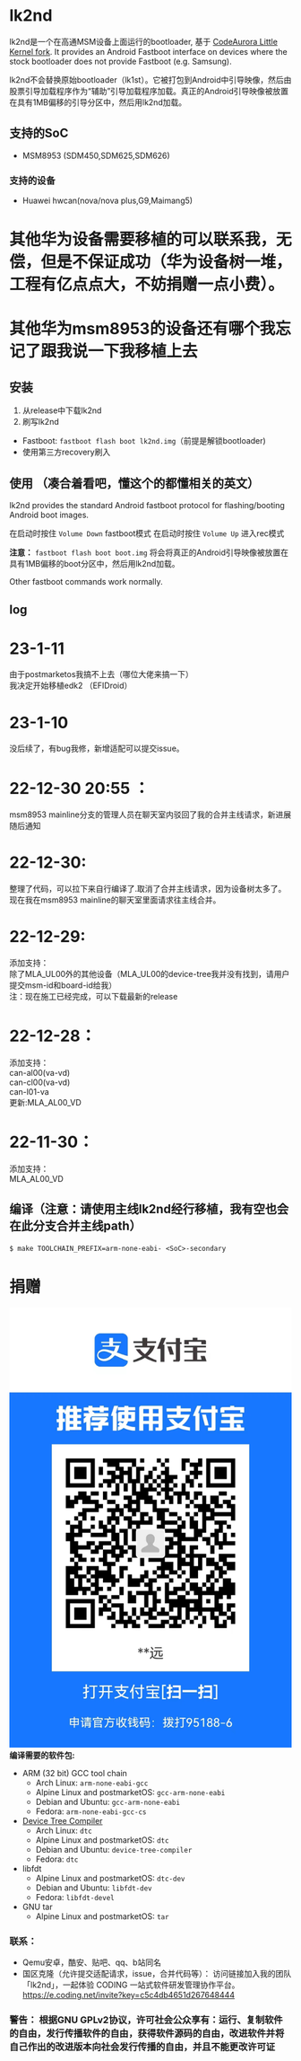 # lk2nd
lk2nd是一个在高通MSM设备上面运行的bootloader,
基于 [CodeAurora Little Kernel fork](https://source.codeaurora.org/quic/la/kernel/lk/).
It provides an Android Fastboot interface on devices where the stock bootloader
does not provide Fastboot (e.g. Samsung).

lk2nd不会替换原始bootloader（lk1st）。它被打包到Android中引导映像，然后由股票引导加载程序作为“辅助”引导加载程序加载。真正的Android引导映像被放置在具有1MB偏移的引导分区中，然后用lk2nd加载。

## 支持的SoC
- MSM8953 (SDM450,SDM625,SDM626)

### 支持的设备
- Huawei hwcan(nova/nova plus,G9,Maimang5)
# 其他华为设备需要移植的可以联系我，无偿，但是不保证成功（华为设备树一堆，工程有亿点点大，不妨捐赠一点小费）。
# 其他华为msm8953的设备还有哪个我忘记了跟我说一下我移植上去

## 安装
1. 从release中下载lk2nd
2. 刷写lk2nd
  - Fastboot: `fastboot flash boot lk2nd.img`（前提是解锁bootloader)
  - 使用第三方recovery刷入

## 使用 （凑合着看吧，懂这个的都懂相关的英文）
lk2nd provides the standard Android fastboot protocol for flashing/booting Android boot images.

在启动时按住 `Volume Down` fastboot模式
在启动时按住 `Volume Up` 进入rec模式

**注意：** `fastboot flash boot boot.img` 将会将真正的Android引导映像被放置在具有1MB偏移的boot分区中，然后用lk2nd加载。

Other fastboot commands work normally.

## log
# 23-1-11  
由于postmarketos我搞不上去（哪位大佬来搞一下）  
我决定开始移植edk2 （EFIDroid）

# 23-1-10 
没后续了，有bug我修，新增适配可以提交issue。

# 22-12-30 20:55 ：
msm8953 mainline分支的管理人员在聊天室内驳回了我的合并主线请求，新进展随后通知
# 22-12-30:
整理了代码，可以拉下来自行编译了.取消了合并主线请求，因为设备树太多了。现在我在msm8953 mainline的聊天室里面请求往主线合并。
# 22-12-29:
添加支持：  
除了MLA_UL00外的其他设备（MLA_UL00的device-tree我并没有找到，请用户提交msm-id和board-id给我）  
注：现在施工已经完成，可以下载最新的release
# 22-12-28：
添加支持：  
can-al00(va-vd)  
can-cl00(va-vd)  
can-l01-va  
更新:MLA_AL00_VD  
# 22-11-30：  
添加支持：  
MLA_AL00_VD   

## 编译（注意：请使用主线lk2nd经行移植，我有空也会在此分支合并主线path）
```
$ make TOOLCHAIN_PREFIX=arm-none-eabi- <SoC>-secondary
```
# 捐赠
![donation](donation.jpg)    
**编译需要的软件包:**
- ARM (32 bit) GCC tool chain  
  - Arch Linux: `arm-none-eabi-gcc`
  - Alpine Linux and postmarketOS: `gcc-arm-none-eabi`
  - Debian and Ubuntu: `gcc-arm-none-eabi`
  - Fedora: `arm-none-eabi-gcc-cs`
- [Device Tree Compiler](https://git.kernel.org/pub/scm/utils/dtc/dtc.git)
  - Arch Linux: `dtc`
  - Alpine Linux and postmarketOS: `dtc`
  - Debian and Ubuntu: `device-tree-compiler`
  - Fedora: `dtc`
- libfdt
  - Alpine Linux and postmarketOS: `dtc-dev`
  - Debian and Ubuntu: `libfdt-dev`
  - Fedora: `libfdt-devel`
- GNU tar
  - Alpine Linux and postmarketOS: `tar`

### 联系：
- Qemu安卓，酷安、贴吧、qq、b站同名
- 国区克隆（允许提交适配请求，issue，合并代码等）：
访问链接加入我的团队「lk2nd」，一起体验 CODING 一站式软件研发管理协作平台。
https://e.coding.net/invite?key=c5c4db4651d267648444
### 警告： 根据GNU GPLv2协议，许可社会公众享有：运行、复制软件的自由，发行传播软件的自由，获得软件源码的自由，改进软件并将自己作出的改进版本向社会发行传播的自由，并且不能更改许可证
